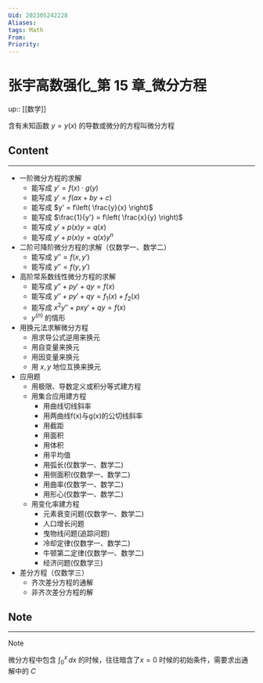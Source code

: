 ```yaml
---
Uid: 202305242228
Aliases: 
tags: Math 
From: 
Priority: 
---
```

# 张宇高数强化_第 15 章_微分方程
up:: [[数学]]

含有未知函数 $y = y(x)$ 的导数或微分的方程叫微分方程

## Content
---
- 一阶微分方程的求解
	- 能写成 $y' = f(x) \cdot g(y)$
	- 能写成 $y' = f(ax+by+c)$
	- 能写成 $y' = f\left( \frac{y}{x} \right)$
	- 能写成 $\frac{1}{y'} = f\left( \frac{x}{y} \right)$
	- 能写成 $y' + p(x)y = q(x)$
	- 能写成 $y' + p(x)y = q(x)y^{n}$
- 二阶可降阶微分方程的求解（仅数学一、数学二）
	- 能写成 $y'' = f(x, y')$
	- 能写成 $y'' = f(y, y')$
- 高阶常系数线性微分方程的求解
	- 能写成  $y'' + py' + qy = f(x)$
	- 能写成 $y'' + py' + qy = f_{1}(x) + f_{2}(x)$
	- 能写成 $x^{2}y'' + pxy' + qy = f(x)$
	- $y^{(n)}$ 的情形
- 用换元法求解微分方程
	- 用求导公式逆用来换元
	- 用自变量来换元
	- 用因变量来换元
	- 用 $x,y$ 地位互换来换元
- 应用题
	- 用极限、导数定义或积分等式建方程
	- 用集合应用建方程
		- 用曲线切线斜率
		- 用两曲线f(x)与g(x)的公切线斜率
		- 用截距
		- 用面积
		- 用体积
		- 用平均值
		- 用弧长(仅数学一、数学二)
		- 用侧面积(仅数学一、数学二)
		- 用曲率(仅数学一、数学二)
		 - 用形心(仅数学一、数学二)
	 - 用变化率建方程
		 - 元素衰变问题(仅数学一、数学二)
		- 人口增长问题
		- 曳物线问题(追踪问题)
		- 冷却定律(仅数学一、数学二)
		- 牛顿第二定律(仅数学一、数学二)
		- 经济问题(仅数学三)
- 差分方程（仅数学三）
	- 齐次差分方程的通解
	- 非齐次差分方程的解

## Note
---
> [!note]
> 微分方程中包含 $\int_{0}^{x}  \, dx$ 的时候，往往暗含了$x=0$ 时候的初始条件，需要求出通解中的 $C$


